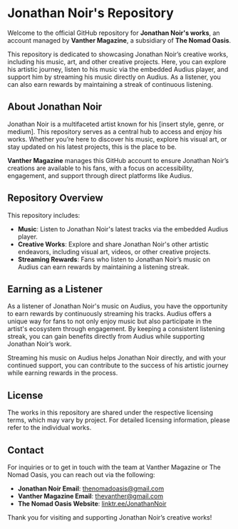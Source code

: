 # Jonathan Noir's Repository

Welcome to the official GitHub repository for **Jonathan Noir's works**, an account managed by **Vanther Magazine**, a subsidiary of **The Nomad Oasis**.

This repository is dedicated to showcasing Jonathan Noir’s creative works, including his music, art, and other creative projects. Here, you can explore his artistic journey, listen to his music via the embedded Audius player, and support him by streaming his music directly on Audius. As a listener, you can also earn rewards by maintaining a streak of continuous listening.

## About Jonathan Noir

Jonathan Noir is a multifaceted artist known for his [insert style, genre, or medium]. This repository serves as a central hub to access and enjoy his works. Whether you’re here to discover his music, explore his visual art, or stay updated on his latest projects, this is the place to be.

**Vanther Magazine** manages this GitHub account to ensure Jonathan Noir’s creations are available to his fans, with a focus on accessibility, engagement, and support through direct platforms like Audius.

## Repository Overview

This repository includes:

- **Music**: Listen to Jonathan Noir's latest tracks via the embedded Audius player.
- **Creative Works**: Explore and share Jonathan Noir's other artistic endeavors, including visual art, videos, or other creative projects.
- **Streaming Rewards**: Fans who listen to Jonathan Noir’s music on Audius can earn rewards by maintaining a listening streak.

## Earning as a Listener

As a listener of Jonathan Noir's music on Audius, you have the opportunity to earn rewards by continuously streaming his tracks. Audius offers a unique way for fans to not only enjoy music but also participate in the artist's ecosystem through engagement. By keeping a consistent listening streak, you can gain benefits directly from Audius while supporting Jonathan Noir’s work.

Streaming his music on Audius helps Jonathan Noir directly, and with your continued support, you can contribute to the success of his artistic journey while earning rewards in the process.

## License

The works in this repository are shared under the respective licensing terms, which may vary by project. For detailed licensing information, please refer to the individual works.

## Contact

For inquiries or to get in touch with the team at Vanther Magazine or The Nomad Oasis, you can reach out via the following:

- **Jonathan Noir Email**: thenomadoasis@gmail.com
- **Vanther Magazine Email**: thevanther@gmail.com
- **The Nomad Oasis Website**: [linktr.ee/JonathanNoir](https://linktr.ee/JonathanNoir)

Thank you for visiting and supporting Jonathan Noir’s creative works!
